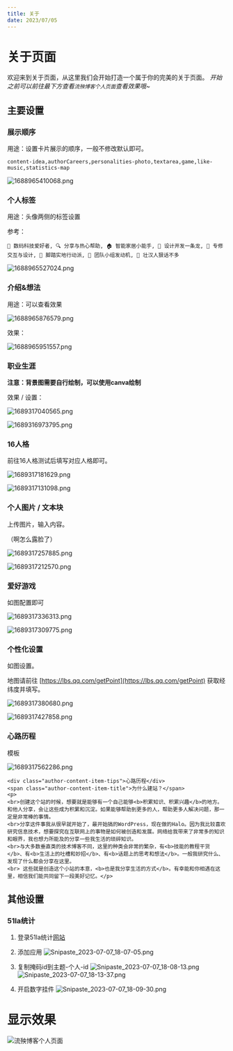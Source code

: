 ```yaml
---
title: 关于
date: 2023/07/05
---
```

# 关于页面

欢迎来到关于页面，从这里我们会开始打造一个属于你的完美的关于页面。
*开始之前可以前往最下方查看`流殃博客个人页面`查看效果哦~*

## 主要设置

### 展示顺序
用途：设置卡片展示的顺序，一般不修改默认即可。
```
content-idea,authorCareers,personalities-photo,textarea,game,like-music,statistics-map
```

![1688965410068.png](http://p.lanbin.top/i/2023/07/10/64ab9123e9d05.png)

### 个人标签
用途：头像两侧的标签设置

参考：
```
🤖️ 数码科技爱好者, 🔍 分享与热心帮助, 🏠 智能家居小能手, 🔨 设计开发一条龙, 🤝 专修交互与设计, 🏃 脚踏实地行动派, 🧱 团队小组发动机, 💢 壮汉人狠话不多
```

![1688965527024.png](http://p.lanbin.top/i/2023/07/10/64ab919d5275a.png)

### 介绍&想法
用途：可以查看效果

![1688965876579.png](http://p.lanbin.top/i/2023/07/10/64ab92fa0ac62.png)

效果：

![1688965951557.png](http://p.lanbin.top/i/2023/07/10/64ab93475cd71.png)


### 职业生涯

**注意：背景图需要自行绘制，可以使用canva绘制**

效果 / 设置：

![1689317040565.png](http://p.lanbin.top/i/2023/07/14/64b0eeb293083.png)

![1689316973795.png](http://p.lanbin.top/i/2023/07/14/64b0ee7040c2e.png)

### 16人格

前往16人格测试后填写对应人格即可。

![1689317181629.png](http://p.lanbin.top/i/2023/07/14/64b0ef430d60f.png)

![1689317131098.png](http://p.lanbin.top/i/2023/07/14/64b0ef106ec81.png)

### 个人图片 / 文本块

上传图片，输入内容。

（啊怎么露脸了）

![1689317257885.png](http://p.lanbin.top/i/2023/07/14/64b0ef8f0f5e1.png)

![1689317212570.png](http://p.lanbin.top/i/2023/07/14/64b0ef5ee3ca2.png)

### 爱好游戏

如图配置即可

![1689317336313.png](http://p.lanbin.top/i/2023/07/14/64b0efdf68840.png)

![1689317309775.png](http://p.lanbin.top/i/2023/07/14/64b0efc00723a.png)

### 个性化设置

如图设置。

地图请前往 [https://lbs.qq.com/getPoint](https://lbs.qq.com/getPoint) 获取经纬度并填写。

![1689317380680.png](http://p.lanbin.top/i/2023/07/14/64b0f00e6d3ad.png)

![1689317427858.png](http://p.lanbin.top/i/2023/07/14/64b0f0368d56d.png)

### 心路历程

模板

![1689317562286.png](http://p.lanbin.top/i/2023/07/14/64b0f0bd1e41a.png)

```
<div class="author-content-item-tips">心路历程</div>
<span class="author-content-item-title">为什么建站？</span>
<p>
<br>创建这个站的时候，想要就是能够有一个自己能够<b>积累知识、积累兴趣</b>的地方。和他人分享，会让这些成为积累和沉淀。如果能够帮助到更多的人，帮助更多人解决问题，那一定是非常棒的事情。
<br>分享这件事我从很早就开始了，最开始搞的WordPress，现在做的Halo。因为我比较喜欢研究信息技术，想要探究在互联网上的事物是如何被创造和发展。网络给我带来了非常多的知识和眼界，我也想力所能及的分享一些我生活的琐碎知识。
<br>与大多数垂直类的技术博客不同，这里的种类会非常的繁杂，有<b>技能的教程干货</b>、有<b>生活上的吐槽和妙招</b>、有<b>话题上的思考和想法</b>。一般我研究什么、发现了什么都会分享在这里。
<br> 这些就是创造这个小站的本意，<b>也是我分享生活的方式</b>。有幸能和你相遇在这里，相信我们能共同留下一段美好记忆。</p>
```

## 其他设置

### 51la统计
1. 登录51la统计[网站](https://v6.51.la/)
2. 添加应用
   ![Snipaste_2023-07-07_18-07-05.png](https://shyblog.oss-cn-beijing.aliyuncs.com/img/Snipaste_2023-07-07_18-07-05.png)
3. 复制掩码id到主题-个人-id
   ![Snipaste_2023-07-07_18-08-13.png](https://shyblog.oss-cn-beijing.aliyuncs.com/img/Snipaste_2023-07-07_18-08-13.png)
   ![Snipaste_2023-07-07_18-13-37.png](https://shyblog.oss-cn-beijing.aliyuncs.com/img/Snipaste_2023-07-07_18-13-37.png)

4. 开启数字挂件
   ![Snipaste_2023-07-07_18-09-30.png](https://shyblog.oss-cn-beijing.aliyuncs.com/img/Snipaste_2023-07-07_18-09-30.png)

# 显示效果
![流殃博客个人页面](https://shyblog.oss-cn-beijing.aliyuncs.com/img/about111.png)
